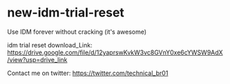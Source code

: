 # new-idm-trial-reset
Use IDM forever without cracking (it's awesome)

idm trial reset download_Link: https://drive.google.com/file/d/12yaprswKvkW3vc8GVnY0xe6cYWSW9AdX/view?usp=drive_link

Contact me on twitter:
https://twitter.com/technical_br01
